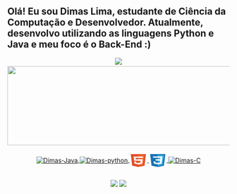 ## Olá! Eu sou Dimas Lima, estudante de Ciência da Computação e Desenvolvedor. Atualmente, desenvolvo utilizando as linguagens Python e Java e meu foco é o Back-End :)
<div align="center">
  <a href="https://github.com/dimaslima30">
  <img height="180em" src="https://github-readme-stats.vercel.app/api?username=dimaslima30&show_icons=true&theme=dracula&include_all_commits=true&count_private=true"/>
  <img height="180em" width="550em" src="https://github-readme-stats.vercel.app/api/top-langs/?username=dimaslima30&layout=compact&langs_count=7&theme=dracula"/>
</div>
  
<div align="center" style="display: inline_block"><br>
  <img align="center" alt="Dimas-Java" height="30" width="40" src="https://raw.githubusercontent.com/jmnote/z-icons/master/svg/java.svg">
  <img align="center" alt="Dimas-python" height="30" width="40" src="https://raw.githubusercontent.com/jmnote/z-icons/master/svg/python.svg">
  <img align="center" alt="Dimas-HTML" height="30" width="40" src="https://raw.githubusercontent.com/devicons/devicon/master/icons/html5/html5-original.svg">
  <img align="center" alt="Dimas-CSS" height="30" width="40" src="https://raw.githubusercontent.com/devicons/devicon/master/icons/css3/css3-original.svg">
  <img align="center" alt="Dimas-C" height="30" width="40" src="https://raw.githubusercontent.com/jmnote/z-icons/master/svg/c.svg">
</div>
  
  ##
  
<div align="center">
  <a href = "mailto:dimaslima1299@gmail.com"><img src="https://img.shields.io/badge/-Gmail-%23333?style=for-the-badge&logo=gmail&logoColor=white" target="_blank"></a>
  <a href="https://www.linkedin.com/in/dimaslima1299/" target="_blank"><img src="https://img.shields.io/badge/-LinkedIn-%230077B5?style=for-the-badge&logo=linkedin&logoColor=white" target="_blank"></a>
</div>
